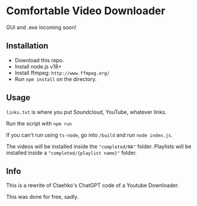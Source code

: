 # Comfortable Video Downloader
GUI and .exe incoming soon!

## Installation
- Download this repo.
- Install node.js v18+
- Install ffmpeg: `http://www.ffmpeg.org/`
- Run `npm install` on the directory.
## Usage
`links.txt` is where you put Soundcloud, YouTube, whatever links.

Run the script with `npm run`

If you can't run using `ts-node`, go into `/build` and run `node index.js`.

The videos will be installed inside the `"completed/NA"` folder. Playlists will be installed inside a `"completed/{playlist name}"` folder.
## Info
This is a rewrite of Ctaehko's ChatGPT code of a Youtube Downloader.

This was done for free, sadly.